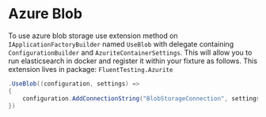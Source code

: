 # Azure Blob
To use azure blob storage use extension method on `IApplicationFactoryBuilder` named `UseBlob` 
with delegate containing `ConfigurationBuilder` and `AzuriteContainerSettings`. 
This will allow you to run elasticsearch in docker and register it within your fixture as follows.
This extension lives in package: `FluentTesting.Azurite`

```csharp
.UseBlob((configuration, settings) =>
{
    configuration.AddConnectionString("BlobStorageConnection", settings.ConnectionString);
})
```